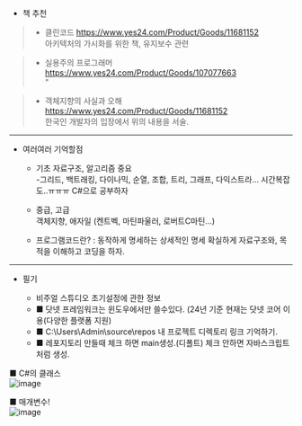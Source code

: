 - 책 추천
>- 클린코드
>https://www.yes24.com/Product/Goods/11681152   
>아키텍처의 가시화를 위한 책, 유지보수 관련

>- 실용주의 프로그래머
>https://www.yes24.com/Product/Goods/107077663  
>             "

>- 객체지향의 사실과 오해 
>https://www.yes24.com/Product/Goods/11681152  
>한국인 개발자의 입장에서 위의 내용을 서술.
-------------------
- 여러여러 기억할점

  - 기초
  자료구조, 알고리즘 중요  
  -그리드, 백트래킹, 다이나믹, 순열, 조합, 트리, 그래프, 다익스트라...
시간복잡도..ㅠㅠㅠ 
C#으로 공부하자

  - 중급, 고급  
객체지향, 애자일 (켄트벡, 마틴파울러, 로버트C마틴...)

  - 프로그램코드란? : 동작하게 명세하는 상세적인 명세
확실하게 자료구조와, 목적을 이해하고 코딩을 하자.

----------------------------------------------------------

- 필기

  - 비주얼 스튜디오 초기설정에 관한 정보
  - ■ 닷넷 프레임워크는 윈도우에서만 쓸수있다. (24년 기준 현재는 닷넷 코어 이용(다양한 플랫폼 지원)
  - ■ C:\Users\Admin\source\repos 내 프로젝트 디렉토리 링크 기억하기.
  - ■ 레포지토리 만들때 체크 하면 main생성.(디폴트)
  체크 안하면 자바스크립트처럼 생성.

■ C#의 클래스  
![image](https://github.com/sound2862/SFDiary/assets/62818790/3d4ab2ac-a915-45ab-9c1f-cc5a473b661c)

■ 매개변수!  
![image](https://github.com/sound2862/SFDiary/assets/62818790/0b6c28bf-69c0-4f32-8ec4-a3bc97d129cb)
